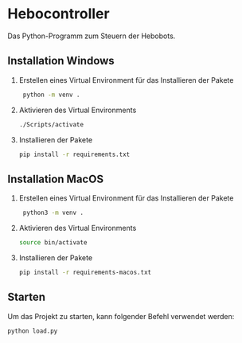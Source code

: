 # Hebocontroller

Das Python-Programm zum Steuern der Hebobots.

## Installation Windows

1. Erstellen eines Virtual Environment für das Installieren der Pakete
   ```bash
    python -m venv .
    ```
2. Aktivieren des Virtual Environments
    ```bash
    ./Scripts/activate
    ```
3. Installieren der Pakete
   ```bash
   pip install -r requirements.txt
   ```
## Installation MacOS

1. Erstellen eines Virtual Environment für das Installieren der Pakete
   ```bash
    python3 -m venv .
    ```
2. Aktivieren des Virtual Environments
    ```bash
    source bin/activate
    ```
3. Installieren der Pakete
   ```bash
   pip install -r requirements-macos.txt
   ```
   
## Starten

Um das Projekt zu starten, kann folgender Befehl verwendet werden:

```bash
python load.py
```
